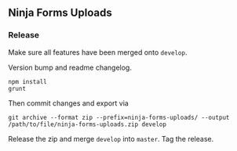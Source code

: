 ## Ninja Forms Uploads

### Release

Make sure all features have been merged onto `develop`.

Version bump and readme changelog.

```
npm install
grunt
```

Then commit changes and export via

`git archive --format zip --prefix=ninja-forms-uploads/ --output /path/to/file/ninja-forms-uploads.zip develop`

Release the zip and merge `develop` into `master`. Tag the release.